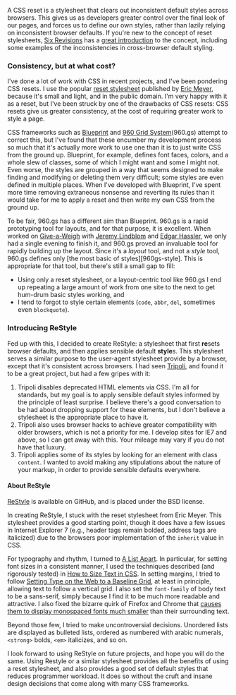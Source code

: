 A CSS reset is a stylesheet that clears out inconsistent default styles across browsers. This gives us as developers greater control over the final look of our pages, and forces us to define our own styles, rather than lazily relying on inconsistent browser defaults. If you're new to the concept of reset stylesheets, [Six Revisions][1] has a [great introduction][2] to the concept, including some examples of the inconsistencies in cross-browser default styling.

### Consistency, but at what cost?

I've done a lot of work with CSS in recent projects, and I've been pondering CSS resets. I use the popular [reset stylesheet][3] published by [Eric Meyer][4], because it's small and light, and in the public domain. I'm very happy with it as a reset, but I've been struck by one of the drawbacks of CSS resets: CSS resets give us greater consistency, at the cost of requiring greater work to style a page. 

CSS frameworks such as [Blueprint][5] and [960 Grid System][6](960.gs) attempt to correct this, but I've found that these encumber my development process so much that it's actually more work to use one than it is to just write CSS from the ground up. Blueprint, for example, defines font faces, colors, and a whole slew of classes, some of which I might want and some I might not. Even worse, the styles are grouped in a way that seems designed to make finding and modifying or deleting them very difficult; some styles are even defined in multiple places. When I've developed with Blueprint, I've spent more time removing extraneous nonsense and reverting its rules than it would take for me to apply a reset and then write my own CSS from the ground up. 

To be fair, 960.gs has a different aim than Blueprint. 960.gs is a rapid prototyping tool for layouts, and for that purpose, it is excellent. When worked on [Give-a-Weigh][giveaweigh] with [Jeremy Lindblom][jeremy] and [Edgar Hassler][edgar], we only had a single evening to finish it, and 960.gs proved an invaluable tool for rapidly building up the layout. Since it's a *layout* tool, and not a *style* tool, 960.gs defines only [the most basic of styles][960gs-style]. This is appropriate for that tool, but there's still a small gap to fill:

*   Using only a reset stylesheet, or a layout-centric tool like 960.gs I end up repeating a large amount of work from one site to the next to get hum-drum basic styles working, and 
*   I tend to forgot to style certain elements (`code`, `abbr`, `del`, sometimes even `blockquote`).

### Introducing ReStyle

Fed up with this, I decided to create ReStyle: a stylesheet that first **re**sets browser defaults, and then applies sensible default **style**s. This stylesheet serves a similar purpose to the user-agent stylesheet provide by a browser, except that it's consistent across browsers. I had seen [Tripoli][7], and found it to be a great project, but had a few gripes with it:

1.  Tripoli disables deprecated HTML elements via CSS. I'm all for standards, but my goal is to apply sensible default styles informed by the principle of least surprise. I believe there's a good conversation to be had about dropping support for these elements, but I don't believe a stylesheet is the appropriate place to have it.
2.  Tripoli also uses browser hacks to achieve greater compatibility with older browsers, which is not a priority for me. I develop sites for IE7 and above, so I can get away with this. Your mileage may vary if you do not have that luxury.
3.  Tripoli applies some of its styles by looking for an element with class `content`. I wanted to avoid making any stipulations about the nature of your markup, in order to provide sensible defaults everywhere.

#### About ReStyle

[ReStyle][restyle] is available on GitHub, and is placed under the BSD license.

In creating ReStyle, I stuck with the reset stylesheet from Eric Meyer. This stylesheet provides a good starting point, though it does have a few issues in Internet Explorer 7 (e.g., header tags remain bolded, address tags are italicized) due to the browsers poor implementation of the `inherit` value in CSS.

For typography and rhythm, I turned to [A List Apart][ala]. In particular, for setting font sizes in a consistent manner, I used the techniques described (and rigorously tested) in [How to Size Text in CSS][sizetext]. In setting margins, I tried to follow [Setting Type on the Web to a Baseline Grid][vertical-grid], at least in principle, allowing text to follow a vertical grid. I also set the `font-family` of body text to be a sans-serif, simply because I find it to be much more readable and attractive. I also fixed the bizarre quirk of Firefox and Chrome that [causes them to display monospaced fonts much smaller][monospace-fix] than their surrounding text.

Beyond those few, I tried to make uncontroversial decisions. Unordered lists are displayed as bulleted lists, ordered as numbered with arabic numerals, `<strong>` bolds, `<em>` italicizes, and so on. 

I look forward to using ReStyle on future projects, and hope you will do the same. Using Restyle or a similar stylesheet provides all the benefits of using a reset stylesheet, and also provides a good set of default styles that reduces programmer workload. It does so without the cruft and insane design decisions that come along with many CSS frameworks.

 [1]: http://sixrevisions.com/
 [2]: http://sixrevisions.com/css/css-tips/css-tip-1-resetting-your-styles-with-css-reset/
 [3]: http://meyerweb.com/eric/tools/css/reset/
 [4]: http://meyerweb.com/
 [5]: http://www.blueprintcss.org/
 [6]: http://960.gs/
 [7]: http://devkick.com/lab/tripoli/
[giveaweigh]: http://www.giveaweigh.com/
[jeremy]:http://webdevilaz.com/
[edgar]: http://edgarhassler.com/
[960-gs-style]: http://github.com/nathansmith/960-Grid-System/blob/master/code/css/uncompressed/text.css
[restyle]: http://github.com/notjim/restyle
[ala]: http://www.alistapart.com/
[sizetext]: http://www.alistapart.com/articles/howtosizetextincss/
[vertical-grid]: http://www.alistapart.com/articles/settingtypeontheweb/
[monospace-fix]: http://www.undermyhat.org/blog/2009/09/css-font-family-monospace-renders-inconsistently-in-firefox-and-chrome/
